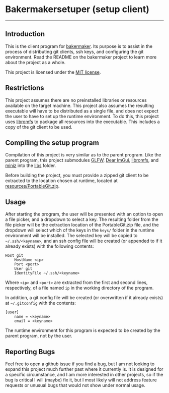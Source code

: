 # Bakermakersetuper (setup client)

------

## Introduction

This is the client program for [bakermaker](https://github.com/jacobbaumel/bakermaker). Its purpose is to assist in
the process of distributing git clients, ssh keys, and configuring the git environment. Read the README on the
bakermaker project to learn more about the project as a whole.

This project is licensed under the [MIT license](https://mit-license.org/).

## Restrictions

This project assumes there are no preinstalled libraries or resources available on the target machine. This project also
assumes the resulting executable will have to be distributed as a single file, and does not expect the user to have to
set up the runtime environment. To do this, this project uses [libromfs](https://github.com/werwolv/libromfs) to package
all resources into the executable. This includes a copy of the git client to be used.

## Compiling the setup program

Compilation of this project is very similar as to the parent program. Like the parent program, this project
submodules [GLFW](https://github.ccom/GLFW/GLFW), [Dear ImGui](https://github.com/ocornut/imgui),
[libromfs](https://github.com/werwolv/libromfs), and [miniz](https://github.com/richgel999/miniz) into the [libs](
./libs) folder.

Before building the project, you must provide a zipped git client to be extracted to the location chosen at runtime, 
located at [resources/PortableGit.zip](resosurces/PortableGit.zip).

## Usage
After starting the program, the user will be presented with an option to open a file picker, and a dropdown to select a
key. The resulting folder from the file picker will be the extraction location of the PortableGit.zip file, and the
dropdown will select which of the keys in the `keys/` folder in the runtime environment will be installed. The selected
key will be copied to `~/.ssh/<keyname>`, and an ssh config file will be created (or appended to if it already exists) 
with the following contents:
```
Host git
    HostName <ip>
    Port <port>
    User git
    IdentityFile ~/.ssh/<keyname>
```

Where `<ip>` and `<port>` are extracted from the first and second lines, respectively, of a file named `ip` in the
working directory of the program.

In addition, a git config file will be created (or overwritten if it already exists) at `~/.gitconfig` with the contents:
```
[user]
    name = <keyname>
    email = <keyname>
```

The runtime environment for this program is expected to be created by the parent program, not by the user.

## Reporting Bugs
Feel free to open a github issue if you find a bug, but I am not looking to expand this project much further past
where it currently is. It is designed for a specific circumstance, and I am more interested in other projects, so if
the bug is critical I will (maybe) fix it, but I most likely will not address feature requests or unusual bugs that
would not show under normal usage.